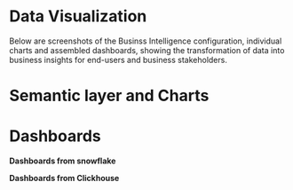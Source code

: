 # Data Visualization


Below are screenshots of the Businss Intelligence configuration, individual charts and assembled dashboards, showing the transformation of data into business insights for end-users and business stakeholders.


# Semantic layer and Charts



# Dashboards

**Dashboards from snowflake** 



**Dashboards from Clickhouse** 
